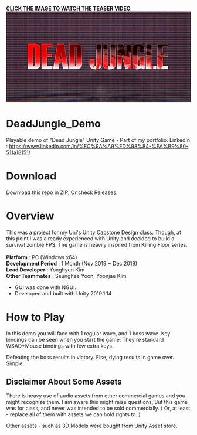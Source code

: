 **CLICK THE IMAGE TO WATCH THE TEASER VIDEO**
[![WATCH THE VIDEO](https://github.com/zi0808/deadjungledemo/blob/master/djungle.png)](https://youtu.be/y_LrCRtIuTI)
# DeadJungle_Demo
Playable demo of "Dead Jungle" Unity Game - Part of my portfolio.
LinkedIn : https://www.linkedin.com/in/%EC%9A%A9%ED%98%84-%EA%B9%80-511a18151/

# Download
Download this repo in ZIP, Or check Releases.

# Overview
This was a project for my Uni's Unity Capstone Design class.
Though, at this point i was already experienced with Unity and decided to build a survival zombie FPS. The game is heavily inspired from Killing Floor series.
<br>
<br>
**Platform** : PC (Windows x64)<br>
**Development Period** : 1 Month (Nov 2019 ~ Dec 2019)<br>
**Lead Developer** : Yonghyun Kim<br>
**Other Teammates** : Seunghee Yoon, Yoonjae Kim<br>
- GUI was done with NGUI.
- Developed and built with Unity 2019.1.14

# How to Play
In this demo you will face with 1 regular wave, and 1 boss wave.
Key bindings can be seen when you start the game. They're standard WSAD+Mouse bindings with few extra keys.

Defeating the boss results in victory. Else, dying results in game over. Simple.

## Disclaimer About Some Assets
There is heavy use of audio assets from other commercial games and you might recognize them.
I am aware this might raise questions, But this game was for class, and never was intended to be sold commercially.
( Or, at least - replace all of them with assets we can hold rights to. )

Other assets - such as 3D Models were bought from Unity Asset store.
